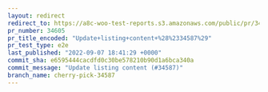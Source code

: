 ```yaml
---
layout: redirect
redirect_to: https://a8c-woo-test-reports.s3.amazonaws.com/public/pr/34605/e2e/index.html
pr_number: 34605
pr_title_encoded: "Update+listing+content+%28%2334587%29"
pr_test_type: e2e
last_published: "2022-09-07 18:41:29 +0000"
commit_sha: e6595444cacdfd0c30be578210b90d1a6bca340a
commit_message: "Update listing content (#34587)"
branch_name: cherry-pick-34587
---
```

